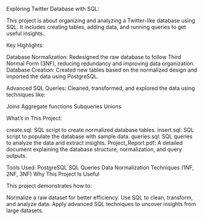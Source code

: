 Exploring Twitter Database with SQL:

This project is about organizing and analyzing a Twitter-like database using SQL. It includes creating tables, adding data, and running queries to get useful insights.

Key Highlights:

Database Normalization: Redesigned the raw database to follow Third Normal Form (3NF), reducing redundancy and improving data organization.
Database Creation: Created new tables based on the normalized design and imported the data using PostgreSQL.

Advanced SQL Queries: Cleaned, transformed, and explored the data using techniques like:

Joins
Aggregate functions
Subqueries
Unions

What’s in This Project:

create.sql: SQL script to create normalized database tables.
insert.sql: SQL script to populate the database with sample data.
queries.sql: SQL queries to analyze the data and extract insights.
Project_Report.pdf: A detailed document explaining the database structure, normalization, and query outputs.

Tools Used:
PostgreSQL
SQL Queries
Data Normalization Techniques (1NF, 2NF, 3NF)
Why This Project Is Useful

This project demonstrates how to:

Normalize a raw dataset for better efficiency.
Use SQL to clean, transform, and analyze data.
Apply advanced SQL techniques to uncover insights from large datasets.
